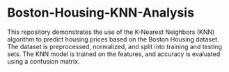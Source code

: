 # Boston-Housing-KNN-Analysis
This repository demonstrates the use of the K-Nearest Neighbors (KNN) algorithm to predict housing prices based on the Boston Housing dataset. The dataset is preprocessed, normalized, and split into training and testing sets. The KNN model is trained on the features, and accuracy is evaluated using a confusion matrix.
